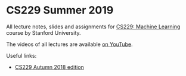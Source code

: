 # CS229 Summer 2019

All lecture notes, slides and assignments for [CS229: Machine Learning](http://cs229.stanford.edu/) course by Stanford University.

The videos of all lectures are available [on YouTube](https://www.youtube.com/playlist?list=PLoROMvodv4rNH7qL6-efu_q2_bPuy0adh).

Useful links:
- [CS229 Autumn 2018 edition](https://github.com/maxim5/cs229-2018-autumn)

